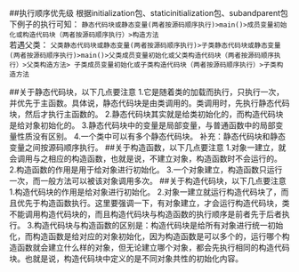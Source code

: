 ##执行顺序优先级
根据initialization包、staticinitialization包、subandparent包下例子的执行可知：
`静态代码块或静态变量(两者按源码顺序执行)>main()>成员变量初始化或构造代码块（两者按源码顺序执行）>构造方法`
<br>
若遇父类：
`父类静态代码块或静态变量(两者按源码顺序执行)>子类静态代码块或静态变量(两者按源码顺序执行)>main()>父类成员变量初始化或父类构造代码块（两者按源码顺序执行）>父类构造方法>
 子类成员变量初始化或子类构造代码块（两者按源码顺序执行）>子类构造方法`




##关于静态代码块，以下几点要注意
1.它是随着类的加载而执行，只执行一次，并优先于主函数。具体说，静态代码块是由类调用的。类调用时，先执行静态代码块，然后才执行主函数的。
2.静态代码块其实就是给类初始化的，而构造代码块是给对象初始化的。
3.静态代码块中的变量是局部变量，与普通函数中的局部变量性质没有区别。
4.一个类中可以有多个静态代码块。
补充：静态代码块和静态变量之间按源码顺序执行。
##关于构造函数，以下几点要注意
1.对象一建立，就会调用与之相应的构造函数，也就是说，不建立对象，构造函数时不会运行的。
2.构造函数的作用是用于给对象进行初始化。
3.一个对象建立，构造函数只运行一次，而一般方法可以被该对象调用多次。
##关于构造代码块，以下几点要注意
1.构造代码块的作用是给对象进行初始化。
2.对象一建立就运行构造代码块了，而且优先于构造函数执行。这里要强调一下，有对象建立，才会运行构造代码块，类不能调用构造代码块的，而且构造代码块与构造函数的执行顺序是前者先于后者执行。
3.构造代码块与构造函数的区别是：构造代码块是给所有对象进行统一初始化，而构造函数是给对应的对象初始化，因为构造函数是可以多个的，运行哪个构造函数就会建立什么样的对象，但无论建立哪个对象，都会先执行相同的构造代码块。也就是说，构造代码块中定义的是不同对象共性的初始化内容。




